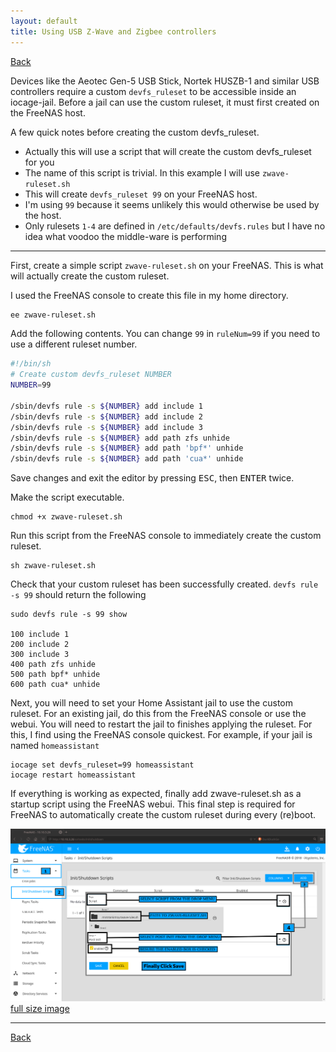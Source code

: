 ```yaml
---
layout: default
title: Using USB Z-Wave and Zigbee controllers
---
```


[Back][home]

Devices like the Aeotec Gen-5 USB Stick, Nortek HUSZB-1 and similar USB controllers require a custom `devfs_ruleset` to be accessible inside an iocage-jail. Before a jail can use the custom ruleset, it must first created on the FreeNAS host.

A few quick notes before creating the custom devfs_ruleset.
- Actually this will use a script that will create the custom devfs_ruleset for you
- The name of this script is trivial. In this example I will use `zwave-ruleset.sh`
- This will create `devfs_ruleset 99` on your FreeNAS host.
- I'm using `99` because it seems unlikely this would otherwise be used by the host.
- Only rulesets `1-4` are defined in `/etc/defaults/devfs.rules` but I have no idea what voodoo the middle-ware is performing

---

First, create a simple script `zwave-ruleset.sh` on your FreeNAS. This is what will actually create the custom ruleset.

I used the FreeNAS console to create this file in my home directory.
```bash
ee zwave-ruleset.sh
```

Add the following contents. You can change `99` in `ruleNum=99` if you need to use a different ruleset number.
```bash
#!/bin/sh
# Create custom devfs_ruleset NUMBER
NUMBER=99

/sbin/devfs rule -s ${NUMBER} add include 1
/sbin/devfs rule -s ${NUMBER} add include 2
/sbin/devfs rule -s ${NUMBER} add include 3
/sbin/devfs rule -s ${NUMBER} add path zfs unhide
/sbin/devfs rule -s ${NUMBER} add path 'bpf*' unhide
/sbin/devfs rule -s ${NUMBER} add path 'cua*' unhide
```
Save changes and exit the editor by pressing <kbd>ESC</kbd>, then <kbd>ENTER</kbd> twice.

Make the script executable.
```
chmod +x zwave-ruleset.sh
```

Run this script from the FreeNAS console to immediately create the custom ruleset.
```
sh zwave-ruleset.sh
```

Check that your custom ruleset has been successfully created.
`devfs rule -s 99` should return the following
```
sudo devfs rule -s 99 show

100 include 1
200 include 2
300 include 3
400 path zfs unhide
500 path bpf* unhide
600 path cua* unhide
```

Next, you will need to set your Home Assistant jail to use the custom ruleset. For an existing jail, do this from the FreeNAS console or use the webui. You will need to restart the jail to finishes applying the ruleset.
For this, I find using the FreeNAS console quickest. For example, if your jail is named `homeassistant`
```
iocage set devfs_ruleset=99 homeassistant
iocage restart homeassistant
```

If everything is working as expected, finally add zwave-ruleset.sh as a startup script using the FreeNAS webui.
This final step is required for FreeNAS to automatically create the custom ruleset during every (re)boot.

![img][devfs_ruleset]
[full size image][devfs_ruleset_raw]

---

[Back][home]

[home]: index.md

[devfs_ruleset]: _img/add_ruleset_11.2.png
[devfs_ruleset_raw]: https://github.com/tprelog/iocage-homeassistant/raw/master/docs/_img/add_ruleset_11.2.png
